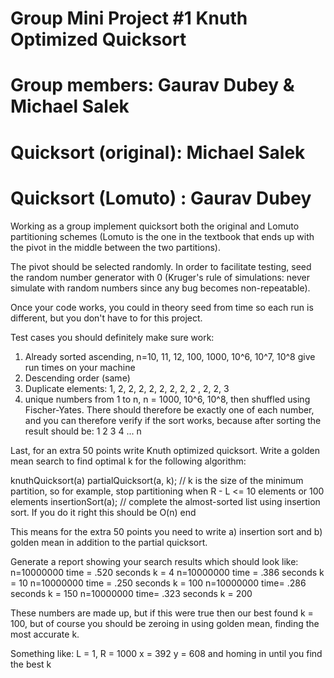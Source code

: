 # Group Mini Project #1 Knuth Optimized Quicksort

# Group members: Gaurav Dubey & Michael Salek

# Quicksort (original): Michael Salek
# Quicksort (Lomuto)  : Gaurav Dubey

Working as a group implement quicksort both the original and Lomuto partitioning schemes (Lomuto is the one in the textbook that ends up with the pivot in the middle between the two partitions).

The pivot should be selected randomly. In order to facilitate testing, seed the random number generator with 0 (Kruger's rule of simulations: never simulate with random numbers since any bug becomes non-repeatable).

Once your code works, you could in theory seed from time so  each run is different, but you don't have to for this project.

Test cases you should definitely make sure work:

1. Already sorted ascending, n=10, 11, 12, 100, 1000, 10^6, 10^7, 10^8 give run times on your machine
2. Descending order (same)
3. Duplicate elements:  1, 2, 2, 2, 2, 2, 2, 2, 2 , 2, 2, 3
4. unique numbers from 1 to n, n = 1000, 10^6, 10^8, then shuffled using Fischer-Yates. There should therefore be exactly one of each number, and you can therefore verify if the sort works, because after sorting the result should be:
1 2 3 4 ... n

 

Last, for an extra 50 points write Knuth optimized quicksort. Write a golden mean search to find optimal k for the following algorithm:

knuthQuicksort(a)
  partialQuicksort(a, k); // k is the size of the minimum partition, so for example, stop partitioning when R - L <= 10 elements or 100 elements
  insertionSort(a); // complete the almost-sorted list using insertion sort. If you do it right this should be O(n)
end


This means for the extra 50 points you need to write a) insertion sort and b) golden mean in addition to the partial quicksort.

Generate a report showing your search results which should look like:
n=10000000    time = .520 seconds   k = 4
n=10000000    time = .386 seconds  k = 10
n=10000000   time = .250 seconds  k = 100
n=10000000   time= .286 seconds k = 150
n=10000000   time= .323 seconds k = 200

These numbers are made up, but if this were true then our best found k = 100, but of course you should be zeroing in using golden mean, finding the most accurate k.

Something like:
L = 1, R = 1000
x = 392  y = 608
and homing in until you find the best k